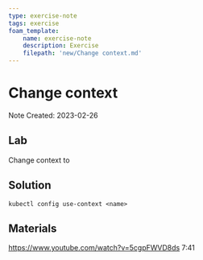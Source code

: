 ```yaml
---
type: exercise-note
tags: exercise
foam_template:
    name: exercise-note
    description: Exercise
    filepath: 'new/Change context.md'
---
```

# Change context
Note Created: 2023-02-26

## Lab 

Change context to <name>

## Solution

```console
kubectl config use-context <name>
```

## Materials
https://www.youtube.com/watch?v=5cgpFWVD8ds 7:41